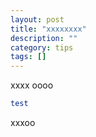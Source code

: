 ```yaml
---
layout: post 
title: "xxxxxxxx"
description: ""
category: tips 
tags: []
---
```


xxxx
oooo
```ruby
test
```
xxxoo
